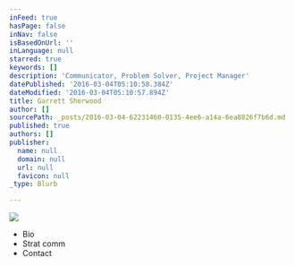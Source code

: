 ```yaml
---
inFeed: true
hasPage: false
inNav: false
isBasedOnUrl: ''
inLanguage: null
starred: true
keywords: []
description: 'Communicator, Problem Solver, Project Manager'
datePublished: '2016-03-04T05:10:58.384Z'
dateModified: '2016-03-04T05:10:57.894Z'
title: Garrett Sherwood
author: []
sourcePath: _posts/2016-03-04-62231460-0135-4ee6-a14a-6ea8826f7b6d.md
published: true
authors: []
publisher:
  name: null
  domain: null
  url: null
  favicon: null
_type: Blurb

---
```

![](https://s3-us-west-2.amazonaws.com/the-grid-img/p/c65f9286f203a14c5027e4b9146e1b938b7a8282.jpg)

* Bio
* Strat comm
* Contact